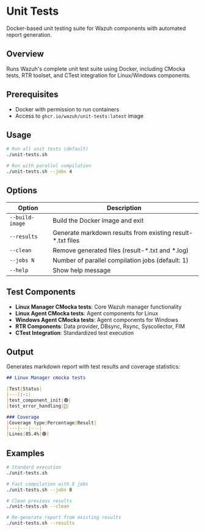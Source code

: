 # Unit Tests

Docker-based unit testing suite for Wazuh components with automated report generation.

## Overview

Runs Wazuh's complete unit test suite using Docker, including CMocka tests, RTR toolset, and CTest integration for Linux/Windows components.

## Prerequisites

- Docker with permission to run containers
- Access to `ghcr.io/wazuh/unit-tests:latest` image

## Usage

```bash
# Run all unit tests (default)
./unit-tests.sh

# Run with parallel compilation
./unit-tests.sh --jobs 4
```

## Options

| Option | Description |
|--------|-------------|
| `--build-image` | Build the Docker image and exit |
| `--results` | Generate markdown results from existing result-\*.txt files |
| `--clean` | Remove generated files (result-\*.txt and \*.log) |
| `--jobs N` | Number of parallel compilation jobs (default: 1) |
| `--help` | Show help message |

## Test Components

- **Linux Manager CMocka tests**: Core Wazuh manager functionality
- **Linux Agent CMocka tests**: Agent components for Linux
- **Windows Agent CMocka tests**: Agent components for Windows
- **RTR Components**: Data provider, DBsync, Rsync, Syscollector, FIM
- **CTest Integration**: Standardized test execution

## Output

Generates markdown report with test results and coverage statistics:

```markdown
## Linux Manager cmocka tests

|Test|Status|
|---|:-:|
|test_component_init|🟢|
|test_error_handling|🔴|

### Coverage
|Coverage type|Percentage|Result|
|---|---|---|
|Lines|85.4%|🟢|
```

## Examples

```bash
# Standard execution
./unit-tests.sh

# Fast compilation with 8 jobs
./unit-tests.sh --jobs 8

# Clean previous results
./unit-tests.sh --clean

# Re-generate report from existing results
./unit-tests.sh --results
```